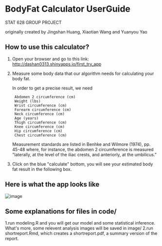 # BodyFat Calculator UserGuide
STAT 628 GROUP PROJECT

originally created by Jingshan Huang, Xiaotian Wang and Yuanyou Yao

## How to use this calculator?

1. Open your browser and go to this link: http://dashan0313.shinyapps.io/first_try_app

2. Measure some body data that our algorithm needs for calculating your body fat. 

    In order to get a precise result, we need
    
        Abdomen 2 circumference (cm)  
        Weight (lbs)  
        Wrist circumference (cm)  
        Forearm circumference (cm)  
        Neck circumference (cm)  
        Age (years)  
        Thigh circumference (cm)  
        Knee circumference (cm)  
        Hip circumference (cm)  
        Chest circumference (cm)  
        
    Measurement standards are listed in Benhke and Wilmore (1974), pp. 45-48 where, for instance, the abdomen 2 circumference is measured "laterally, at the level of the iliac crests, and anteriorly, at the umbilicus." 

3. Click on the blue "calculate" bottom, you will see your estimated body fat result in the following box.

## Here is what the app looks like
![image](https://github.com/dashan0313/BodyFat/blob/master/image/app_shot.png)

## Some explanations for files in code/

1.run modeling.R and you will get our model and some statistical inference. What's more, some relevent analysis images will be saved in image/
2.run shortreport.Rmd, which creates a shortreport.pdf, a summary version of the report.
